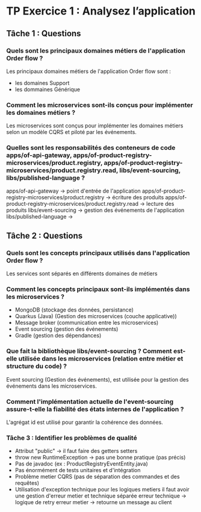 # TP Exercice 1 : Analysez l’application

## Tâche 1 : Questions

### Quels sont les principaux domaines métiers de l'application Order flow ?

Les principaux domaines métiers de l'application Order flow sont : 
- les domaines Support
- les dommaines Générique

### Comment les microservices sont-ils conçus pour implémenter les domaines métiers ?

Les microservices sont conçus pour implémenter les domaines métiers selon un modèle CQRS et piloté par les événements.

### Quelles sont les responsabilités des conteneurs de code apps/of-api-gateway, apps/of-product-registry-microservices/product.registry, apps/of-product-registry-microservices/product.registry.read, libs/event-sourcing, libs/published-language ?

apps/of-api-gateway -> point d'entrée de l'application 
apps/of-product-registry-microservices/product.registry -> écriture des produits
apps/of-product-registry-microservices/product.registry.read -> lecture des produits
libs/event-sourcing -> gestion des événements de l'application
libs/published-language -> 

## Tâche 2 : Questions

### Quels sont les concepts principaux utilisés dans l'application Order flow ?

Les services sont séparés en différents domaines de métiers

### Comment les concepts principaux sont-ils implémentés dans les microservices ?

- MongoDB (stockage des données, persistance)
- Quarkus (Java) (Gestion des microservices (couche applicative))
- Message broker (communication entre les microservices)
- Event sourcing (gestion des événements)
- Gradle (gestion des dépendances)

### Que fait la bibliothèque libs/event-sourcing ? Comment est-elle utilisée dans les microservices (relation entre métier et structure du code) ?

Event sourcing (Gestion des événements), est utilisée pour la gestion des événements dans les microservices.

### Comment l'implémentation actuelle de l'event-sourcing assure-t-elle la fiabilité des états internes de l'application ?

L'agrégat id est utilisé pour garantir la cohérence des données.

### Tâche 3 : Identifier les problèmes de qualité

- Attribut "public" -> il faut faire des getters setters
- throw new RuntimeException -> pas une bonne pratique (pas précis)
- Pas de javadoc (ex : ProductRegistryEventEntity.java)
- Pas énormément de tests unitaires et d'intégration
- Problème metier CQRS (pas de séparation des commandes et des requêtes)
- Utilisation d'exception technique pour les logiques metiers
    il faut avoir une gestion d'erreur metier et technique séparée
        erreur technique -> logique de retry 
        erreur metier -> retourne un message au client